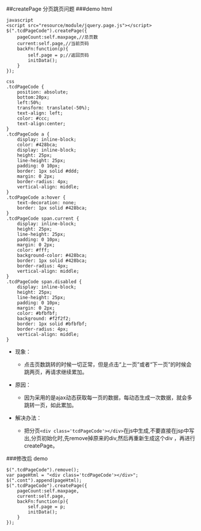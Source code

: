##createPage 分页跳页问题
###demo
	html
	<div class='tcdPageCode'></div>

	javascript
	<script src="resource/module/jquery.page.js"></script>
	$(".tcdPageCode").createPage({
		pageCount:self.maxpage,//总页数
		current:self.page,//当前页码
		backFn:function(p){
			self.page = p;//返回页码
			initData();
		}
	});

	css
	.tcdPageCode {
		position: absolute;
		bottom:20px;
		left:50%;
		transform: translate(-50%);
		text-align: left;
		color: #ccc;
		text-align:center;
	}
	.tcdPageCode a {
		display: inline-block;
		color: #428bca;
		display: inline-block;
		height: 25px;	
		line-height: 25px;	
		padding: 0 10px;
		border: 1px solid #ddd;	
		margin: 0 2px;
		border-radius: 4px;
		vertical-align: middle;
	}
	.tcdPageCode a:hover {
		text-decoration: none;
		border: 1px solid #428bca;
	}
	.tcdPageCode span.current {
		display: inline-block;
		height: 25px;
		line-height: 25px;
		padding: 0 10px;
		margin: 0 2px;
		color: #fff;
		background-color: #428bca;	
		border: 1px solid #428bca;
		border-radius: 4px;
		vertical-align: middle;
	}
	.tcdPageCode span.disabled {	
		display: inline-block;
		height: 25px;
		line-height: 25px;
		padding: 0 10px;
		margin: 0 2px;	
		color: #bfbfbf;
		background: #f2f2f2;
		border: 1px solid #bfbfbf;
		border-radius: 4px;
		vertical-align: middle;
	}

- 现象：
 
   - 点击页数跳转的时候一切正常，但是点击“上一页”或者“下一页”的时候会跳两页，再请求继续累加。

- 原因：

   - 因为采用的是ajax动态获取每一页的数据，每动态生成一次数据，就会多跳转一页，如此累加。

- 解决办法：

   - 把分页`<div class='tcdPageCode'></div>`在js中生成,不要直接在jsp中写出,分页初始化时,先remove掉原来的div,然后再重新生成这个div ，再进行createPage。

###修改后 demo

	$(".tcdPageCode").remove();
	var pageHtml = "<div class='tcdPageCode'></div>";
	$(".cont").append(pageHtml);
	$(".tcdPageCode").createPage({
		pageCount:self.maxpage,
		current:self.page,
		backFn:function(p){
			self.page = p;
			initData();
		}
	});